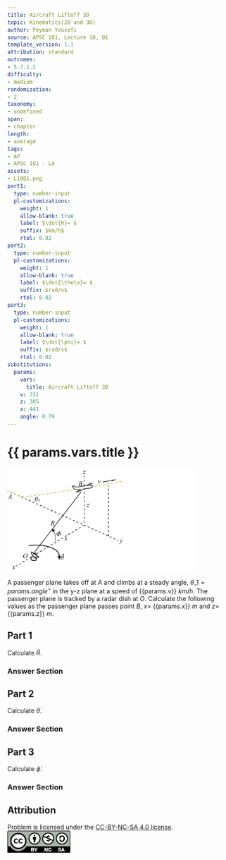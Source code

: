 ```yaml
---
title: Aircraft Liftoff 3D
topic: Kinematics(2D and 3D)
author: Peyman Yousefi
source: APSC 181, Lecture 10, Q1
template_version: 1.1
attribution: standard
outcomes:
- 5.7.1.2
difficulty:
- medium
randomization:
- 2
taxonomy:
- undefined
span:
- chapter
length:
- average
tags:
- AP
- APSC 181 - LA
assets:
- L10Q1.png
part1:
  type: number-input
  pl-customizations:
    weight: 1
    allow-blank: true
    label: $\dot{R}= $
    suffix: $km/h$
    rtol: 0.02
part2:
  type: number-input
  pl-customizations:
    weight: 1
    allow-blank: true
    label: $\dot{\theta}= $
    suffix: $rad/s$
    rtol: 0.02
part3:
  type: number-input
  pl-customizations:
    weight: 1
    allow-blank: true
    label: $\dot{\phi}= $
    suffix: $rad/s$
    rtol: 0.02
substitutions:
  params:
    vars:
      title: Aircraft Liftoff 3D
    v: 331
    z: 305
    x: 441
    angle: 0.79
---
```

# {{ params.vars.title }}
<img src="L10Q1.png" width=85%>

A passenger plane takes off at $A$ and climbs at a steady angle, $\theta\_{1} = {{params.angle}}^{\circ}$ in the y-z plane at a speed of {{params.v}} $km/h$. The passenger plane is tracked by a radar dish at $O$.
Calculate the following values as the passenger plane passes point $B$, $x =$ {{params.x}} $m$ and $z =$ {{params.z}} $m$.

## Part 1

Calculate $\dot{R}$.

### Answer Section

## Part 2

Calculate $\dot{\theta}$.

### Answer Section

## Part 3

Calculate $\dot{\phi}$.

### Answer Section

## Attribution

Problem is licensed under the [CC-BY-NC-SA 4.0 license](https://creativecommons.org/licenses/by-nc-sa/4.0/).<br> ![The Creative Commons 4.0 license requiring attribution-BY, non-commercial-NC, and share-alike-SA license.](https://raw.githubusercontent.com/firasm/bits/master/by-nc-sa.png)